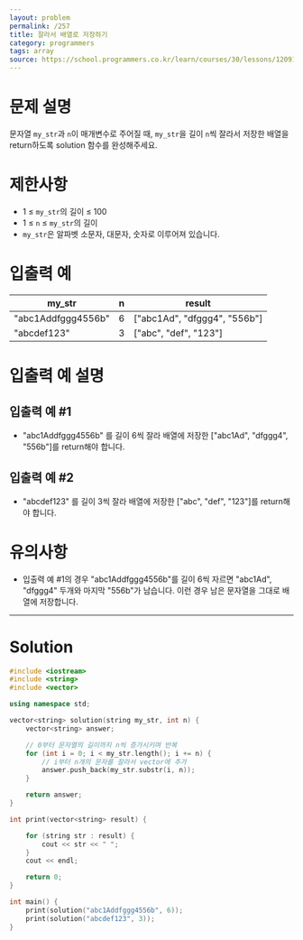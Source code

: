 ```yaml
---
layout: problem
permalink: /257
title: 잘라서 배열로 저장하기
category: programmers
tags: array
source: https://school.programmers.co.kr/learn/courses/30/lessons/120913
---
```


# 문제 설명

문자열 `my_str`과 `n`이 매개변수로 주어질 때, `my_str`을 길이 `n`씩 잘라서 저장한 배열을 return하도록 solution 함수를 완성해주세요.

# 제한사항

- 1 ≤ `my_str`의 길이 ≤ 100
- 1 ≤ `n` ≤ `my_str`의 길이
- `my_str`은 알파벳 소문자, 대문자, 숫자로 이루어져 있습니다.

# 입출력 예

| my_str | n | result |
| --- | --- | --- |
| "abc1Addfggg4556b" | 6 | ["abc1Ad", "dfggg4", "556b"] |
| "abcdef123" | 3 | ["abc", "def", "123"] |

# 입출력 예 설명

## 입출력 예 #1

- "abc1Addfggg4556b" 를 길이 6씩 잘라 배열에 저장한 ["abc1Ad", "dfggg4", "556b"]를 return해야 합니다.

## 입출력 예 #2

- "abcdef123" 를 길이 3씩 잘라 배열에 저장한 ["abc", "def", "123"]를 return해야 합니다.

# 유의사항

- 입출력 예 #1의 경우 "abc1Addfggg4556b"를 길이 6씩 자르면 "abc1Ad", "dfggg4" 두개와 마지막 "556b"가 남습니다. 이런 경우 남은 문자열을 그대로 배열에 저장합니다.

---

# Solution

```cpp
#include <iostream>
#include <string>
#include <vector>

using namespace std;

vector<string> solution(string my_str, int n) {
    vector<string> answer;

    // 0부터 문자열의 길이까지 n씩 증가시키며 반복
    for (int i = 0; i < my_str.length(); i += n) {
        // i부터 n개의 문자를 잘라서 vector에 추가
        answer.push_back(my_str.substr(i, n));
    }

    return answer;
}

int print(vector<string> result) {

    for (string str : result) {
        cout << str << " ";
    }
    cout << endl;

    return 0;
}

int main() {
    print(solution("abc1Addfggg4556b", 6));
    print(solution("abcdef123", 3));
}
```
